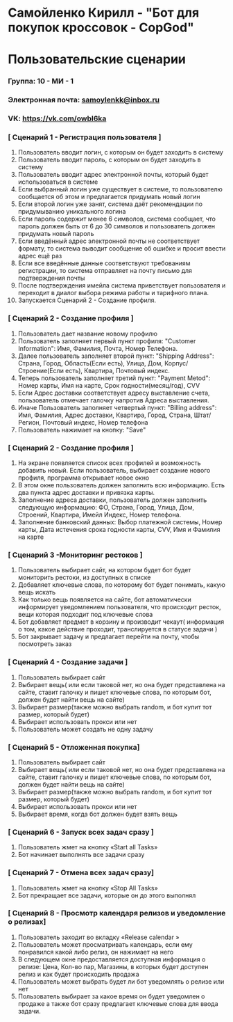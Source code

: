 # Самойленко Кирилл - "Бот для покупок кроссовок - CopGod"
# Пользовательские сценарии

### Группа: 10 - МИ - 1
### Электронная почта: samoylenkk@inbox.ru
### VK: https://vk.com/owbl6ka

### [ Сценарий 1 - Регистрация пользователя ]

1. Пользователь вводит логин, с которым он будет заходить в систему
2. Пользователь вводит пароль, с которым он будет заходить в систему
3. Пользователь вводит адрес электронной почты, который будет использоваться в системе
4. Если выбранный логин уже существует в системе, то пользователю сообщается об этом и предлагается придумать новый логин
5. Если второй логин уже занят, система даёт рекомендации по придумыванию уникального логина
6. Если пароль содержит менее 6 символов, система сообщает, что пароль должен быть от 6 до 30 символов и пользователь должен придумать новый пароль
7. Если введённый адрес электронной почты не соответствует формату, то система выводит сообщение об ошибке и просит ввести адрес ещё раз
8. Если все введённые данные соответствуют требованиям регистрации, то система отправляет на почту письмо для подтверждения почты
9. После подтверждения имейла система приветствует пользователя и переходит в диалог выбора режима работы и тарифного плана.
10. Запускается Сценарий 2 - Создание профиля.


### [ Сценарий 2 - Создание профиля ]

1. Пользователь дает название новому профилю
2. Пользователь заполняет первый пункт профиля: "Customer Information": Имя, Фамилия, Почта, Номер Телефона.
3. Далее пользователь заполняет второй пункт: "Shipping Address": Страна, Город, Область(Если есть), Улица, Дом, Корпус/Строение(Если есть), Квартира, Почтовый индекс.
4. Теперь пользователь заполняет третий пункт: "Payment Metod": Номер карты, Имя на карте, Срок годности(месяц/год), CVV
5. Если Адрес доставки соответствует адресу выставление счета, пользователь отмечает галочку напротив Адреса выставления.
6. Иначе Пользователь заполняет четвертый пункт: "Billing address": Имя, Фамилия, Адрес доставки, Квартира, Город, Страна, Штат/Регион, Почтовый индекс, Номер телефона 
7. Пользователь нажимает на кнопку: "Save"

### [ Сценарий 2 - Создание профиля ]

1. На экране появляется список всех профилей и возможность добавить новый. Если пользователь, выбирает создание нового профиля, программа открывает новое окно
2. В этом окне пользователь должен заполнить всю информацию. Есть два пункта адрес доставки и привязка карты. 
3. Заполнение адреса доставки, пользователь должен заполнить следующую информацию: ФО, Страна, Город, Улица, Дом, Строений, Квартира, Имейл Индекс, Номер телефона.
4. Заполнение банковский данных: Выбор платежной системы, Номер карты, Дата истечения срока годности карты, CVV,  Имя и Фамилия на карте

### [ Сценарий 3 -Мониторинг рестоков ]

1. Пользователь выбирает сайт, на котором будет бот будет мониторить рестоки, из доступных в списке
2. Добавляет ключевые слова, по которому бот будет понимать, какую вещь искать
3. Как только вещь появляется на сайте, бот автоматически информирует уведомлением пользователя, что происходит ресток, вещи которая подходит под ключевые слова
4. Бот добавляет предмет в корзину и производит чекаут( информация о том, какое действие проходит, транслируется в статусе задачи )
5. Бот закрывает задачу и предлагает перейти на почту, чтобы посмотреть заказ

### [ Сценарий 4 - Создание задачи ]

1. Пользователь выбирает сайт
2. Выбирает вещь( или если таковой нет, но она будет представлена на сайте, ставит галочку и пишет ключевые слова, по которым бот, должен будет найти вещь на сайте)
3. Выбирает размер(также можно выбрать random, и бот купит тот размер, который будет)
4. Выбирает использовать прокси или нет
5. Пользователь может создать не одну задачу


### [ Сценарий 5 - Отложенная покупка]

1. Пользователь выбирает сайт
2. Выбирает вещь( или если таковой нет, но она будет представлена на сайте, ставит галочку и пишет ключевые слова, по которым бот, должен будет найти вещь на сайте)
3. Выбирает размер(также можно выбрать random, и бот купит тот размер, который будет)
4. Выбирает использовать прокси или нет
5. Выбирает время, когда бот должен будет взять вещь


### [ Сценарий 6 - Запуск всех задач сразу ]

1. Пользователь жмет на кнопку «Start all Tasks»
2. Бот начинает выполнять все задачи сразу


### [ Сценарий 7 - Отмена всех задач сразу]

1. Пользователь жмет на кнопку «Stop All Tasks» 
2. Бот прекращает все задачи, которые он до этого выполнял


### [ Сценарий 8 - Просмотр календаря релизов и уведомление о релизах]

1. Пользователь заходит во вкладку «Release calendar »
2. Пользователь может просматривать календарь, если ему понравился какой либо релиз, он нажимает на него
3. В следующем окне предоставляется доступная информация о релизе: Цена, Кол-во пар, Магазины, в которых будет доступен релиз и как будет происходить продажа
4. Пользователь может выбрать будет ли бот уведомлять о релизе или нет
5. Пользователь выбирает за какое время он будет уведомлен о продаже а также бот сразу предлагает ключевые слова для ввода задачи.



